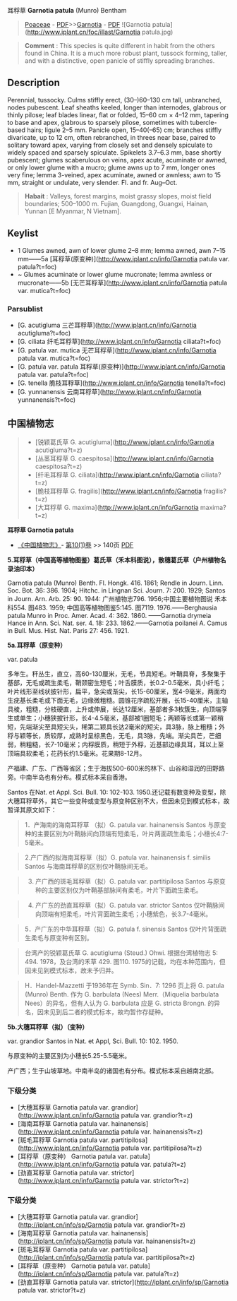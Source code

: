 耳稃草 **Garnotia patula** (Munro) Bentham

> [Poaceae](http://www.iplant.cn/info/Poaceae?t=foc) - [PDF](http://www.iplant.cn/foc/pdf/Poaceae.pdf)>>[Garnotia](http://www.iplant.cn/info/Garnotia?t=foc) - [PDF](http://www.iplant.cn/foc/pdf/Garnotia.pdf)
![Garnotia patula](http://www.iplant.cn/foc/illast/Garnotia patula.jpg)

> **Comment** : 
> This species is quite different in habit from the others found in China. It is a much more robust plant, tussock forming, taller, and with a distinctive, open panicle of stiffly spreading branches.

## Description

Perennial, tussocky. Culms stiffly erect, (30–)60–130 cm tall, unbranched, nodes pubescent. Leaf sheaths keeled, longer than internodes, glabrous or thinly pilose; leaf blades linear, flat or folded, 15–60 cm × 4–12 mm, tapering to base and apex, glabrous to sparsely pilose, sometimes with tubercle-based hairs; ligule 2–5 mm. Panicle open, 15–40(–65) cm; branches stiffly divaricate, up to 12 cm, often rebranched, in threes near base, paired to solitary toward apex, varying from closely set and densely spiculate to widely spaced and sparsely spiculate. Spikelets 3.7–6.3 mm, base shortly pubescent; glumes scaberulous on veins, apex acute, acuminate or awned, or only lower glume with a mucro; glume awns up to 7 mm, longer ones very fine; lemma 3-veined, apex acuminate, awned or awnless; awn to 15 mm, straight or undulate, very slender. Fl. and fr. Aug–Oct.

> **Habait** : 
> Valleys, forest margins, moist grassy slopes, moist field boundaries; 500–1000 m. Fujian, Guangdong, Guangxi, Hainan, Yunnan [E Myanmar, N Vietnam].

## Keylist

* 1 Glumes awned, awn of lower glume 2–8 mm; lemma awned, awn 7–15 mm——5a  [耳稃草(原变种)](http://www.iplant.cn/info/Garnotia patula var. patula?t=foc)
* ~ Glumes acuminate or lower glume mucronate; lemma awnless or mucronate——5b  [无芒耳稃草](http://www.iplant.cn/info/Garnotia patula var. mutica?t=foc)

### Parsublist

* [G.  acutigluma  三芒耳稃草](http://www.iplant.cn/info/Garnotia acutigluma?t=foc)
* [G.  ciliata  纤毛耳稃草](http://www.iplant.cn/info/Garnotia ciliata?t=foc)
* [G.  patula var. mutica  无芒耳稃草](http://www.iplant.cn/info/Garnotia patula var. mutica?t=foc)
* [G.  patula var. patula  耳稃草(原变种)](http://www.iplant.cn/info/Garnotia patula var. patula?t=foc)
* [G.  tenella  脆枝耳稃草](http://www.iplant.cn/info/Garnotia tenella?t=foc)
* [G.  yunnanensis  云南耳稃草](http://www.iplant.cn/info/Garnotia yunnanensis?t=foc)

## 中国植物志

> * [锐颖葛氏草  G.  acutigluma](http://www.iplant.cn/info/Garnotia acutigluma?t=z)
> * [丛茎耳稃草  G.  caespitosa](http://www.iplant.cn/info/Garnotia caespitosa?t=z)
> * [纤毛耳稃草  G.  ciliata](http://www.iplant.cn/info/Garnotia ciliata?t=z)
> * [脆枝耳稃草  G.  fragilis](http://www.iplant.cn/info/Garnotia fragilis?t=z)
> * [大耳稃草  G.  maxima](http://www.iplant.cn/info/Garnotia maxima?t=z)

**耳稃草 Garnotia patula**

* [《中国植物志》](http://www.iplant.cn/frps)- [第10(1)卷](http://www.iplant.cn/frps/vol/10(1)) >> 140页 [PDF](http://www.iplant.cn/frps/pdf/10(1)/140b.pdf)

**5.耳稃草（中国高等植物图鉴）葛氏草（禾本科图说），散穗葛氏草（户州植物名录油印本）**

Garnotia patula (Munro) Benth. Fl. Hongk. 416. 1861; Rendle in Journ. Linn. Soc. Bot. 36: 386. 1904; Hitchc. in Lingnan Sci. Journ. 7: 200. 1929; Santos in Journ. Arn. Arb. 25: 90. 1944: 广州植物志796. 1956;中国主要植物图说 禾本科554. 图483. 1959; 中国高等植物图鉴5:145. 图7119. 1976.——Berghausia patula Munro in Proc. Amer. Acad. 4: 362. 1860. ——Garnotia drymeia Hance in Ann. Sci. Nat. ser. 4. 18: 233. 1862.——Garnotia poilanei A. Camus in Bull. Mus. Hist. Nat. Paris 27: 456. 1921.

**5a.耳稃草（原变种）**

var. patula

多年生。秆丛生，直立，高60-130厘米，无毛，节具短毛。叶鞘具脊，多聚集于基部，无毛或疏生柔毛，鞘颈密生短毛；叶舌膜质，长0.2-0.5毫米，具小纤毛；叶片线形至线状披针形，扁平，急尖或渐尖，长15-60厘米，宽4-9毫米，两面均生疣基长柔毛或下面无毛，边缘微粗糙。圆锥花序疏松开展，长15-40厘米，主轴具棱，粗糙，分枝硬直，上升或伸展，长达12厘米，基部者多3枚簇生，向顶端孪生或单生；小穗狭披针形，长4-4.5毫米，基部被1圈短毛；两颖等长或第一颖稍短，先端渐尖至具短尖头，稀第二颖具长达2毫米的短尖，具3脉，脉上粗糙；外稃与颖等长，质较厚，成熟时呈棕黑色，无毛，具3脉，先端。渐尖具芒，芒细弱，稍粗糙，长7-10毫米；内稃膜质，稍短于外稃，近基部边缘具耳，耳以上至顶端具软柔毛；花药长约1.5毫米。花果期8-12月。

产福建、广东、广西等省区；生于海拔500-600米的林下、山谷和湿润的田野路旁。中南半岛也有分布。模式标本采自香港。

Santos 在Nat. et Appl. Sci. Bull. 10: 102-103. 1950.还记载有数变种及变型，除大穗耳稃草外，其它一些变种或变型与原变种区别不大，但因未见到模式标本，故暂译其原文如下：

> 1．产海南的海南耳稃草 （拟）G. patula var. hainanensis Santos 与原变种的主要区别为叶鞘脉间向顶端有短柔毛，叶片两面疏生柔毛；小穗长4:7-5毫米。

> 2.产广西的拟海南耳稃草（拟）G. patula var. hainanensis f. similis Santos 与海南耳稃草的区别仅叶鞘脉间无毛。

> 3. 产广西的斑毛耳稃草（拟）G. patula var. partitipilosa Santos 与原变种的主要区别仅为叶鞘基部脉间有柔毛，叶片下面疏生柔毛。

> 4. 产广东的劲直耳稃草（拟）G. patula var. strictor Santos 仅叶鞘脉间向顶端有短柔毛，叶片背面疏生柔毛；小穗紫色，长3.7-4毫米。

> 5．产广东的中华耳稃草（拟）G. patula f. sinensis Santos 仅叶片背面疏生柔毛与原变种有区别。

> 台湾产的锐颖葛氏草 G. acutigluma (Steud.) Ohwi. 根据台湾植物志 5: 494. 1978，及台湾的禾草 429. 图110. 1975的记载，均在本种范围内，但因未见到模式标本，故未予归并。

> H．Handel-Mazzetti 于1936年在 Symb. Sin．7: 1296 页上将 G. patula (Munro) Benth. 作为 G. barbulata (Nees) Merr.（Miquelia barbulata Nees）的异名，但有人认为 G. barbulata 应是 G. stricta Brongn. 的异名，因未见到后二者的模式标本，故均暂作存疑种。

**5b.大穗耳稃草（拟）（变种）**

var. grandior Santos in Nat. et Appl, Sci. Bull. 10: 102. 1950.

与原变种的主要区别为小穗长5.25-5.5毫米。

产广西；生于山坡草地。中南半岛的诸国也有分布。模式标本采自越南北部。

### 下级分类
* [大穗耳稃草  Garnotia patula var. grandior](http://www.iplant.cn/info/Garnotia patula var. grandior?t=z)
* [海南耳稃草  Garnotia patula var. hainanensis](http://www.iplant.cn/info/Garnotia patula var. hainanensis?t=z)
* [斑毛耳稃草  Garnotia patula var. partitipilosa](http://www.iplant.cn/info/Garnotia patula var. partitipilosa?t=z)
* [耳稃草（原变种）  Garnotia patula var. patula](http://www.iplant.cn/info/Garnotia patula var. patula?t=z)
* [劲直耳稃草  Garnotia patula var. strictor](http://www.iplant.cn/info/Garnotia patula var. strictor?t=z)

### 下级分类
* [大穗耳稃草  Garnotia patula var. grandior](http://iplant.cn/info/sp/Garnotia patula var. grandior?t=z)
* [海南耳稃草  Garnotia patula var. hainanensis](http://iplant.cn/info/sp/Garnotia patula var. hainanensis?t=z)
* [斑毛耳稃草  Garnotia patula var. partitipilosa](http://iplant.cn/info/sp/Garnotia patula var. partitipilosa?t=z)
* [耳稃草（原变种）  Garnotia patula var. patula](http://iplant.cn/info/sp/Garnotia patula var. patula?t=z)
* [劲直耳稃草  Garnotia patula var. strictor](http://iplant.cn/info/sp/Garnotia patula var. strictor?t=z)
